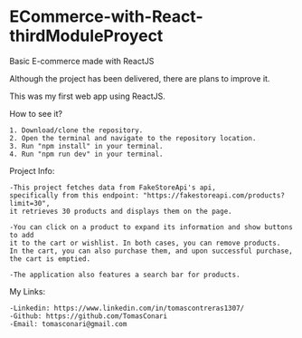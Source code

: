 # ECommerce-with-React-thirdModuleProyect
Basic E-commerce made with ReactJS

Although the project has been delivered, there are plans to improve it.

This was my first web app using ReactJS.

How to see it?

    1. Download/clone the repository.
    2. Open the terminal and navigate to the repository location.
    3. Run "npm install" in your terminal.
    4. Run "npm run dev" in your terminal.

Project Info:

    -This project fetches data from FakeStoreApi's api,
    specifically from this endpoint: "https://fakestoreapi.com/products?limit=30",
    it retrieves 30 products and displays them on the page.

    -You can click on a product to expand its information and show buttons to add 
    it to the cart or wishlist. In both cases, you can remove products. 
    In the cart, you can also purchase them, and upon successful purchase,
    the cart is emptied.

    -The application also features a search bar for products.

My Links:

    -Linkedin: https://www.linkedin.com/in/tomascontreras1307/
    -Github: https://github.com/TomasConari
    -Email: tomasconari@gmail.com
    
